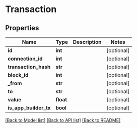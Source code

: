 # Transaction

## Properties
Name | Type | Description | Notes
------------ | ------------- | ------------- | -------------
**id** | **int** |  | [optional] 
**connection_id** | **int** |  | [optional] 
**transaction_hash** | **str** |  | [optional] 
**block_id** | **int** |  | [optional] 
**_from** | **str** |  | [optional] 
**to** | **str** |  | [optional] 
**value** | **float** |  | [optional] 
**is_app_builder_tx** | **bool** |  | [optional] 

[[Back to Model list]](../README.md#documentation-for-models) [[Back to API list]](../README.md#documentation-for-api-endpoints) [[Back to README]](../README.md)


